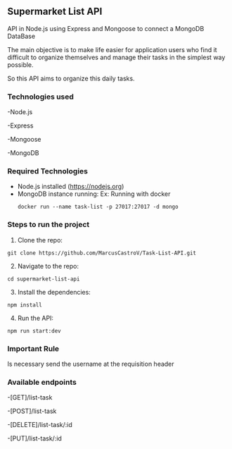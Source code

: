 ## Supermarket List API

API in Node.js using Express and Mongoose to connect a MongoDB DataBase

The main objective  is to make life easier for application users who find it difficult to organize themselves and manage their tasks in the simplest way possible. 

So this API aims to organize this daily tasks.

### Technologies used

-Node.js

-Express

-Mongoose

-MongoDB

### Required Technologies

- Node.js installed (https://nodejs.org)
- MongoDB instance running: 
  Ex: Running with docker
  ```
  docker run --name task-list -p 27017:27017 -d mongo
  ```

### Steps to run the project 

1. Clone the repo:
```
git clone https://github.com/MarcusCastroV/Task-List-API.git
```

2. Navigate to the repo:
```
cd supermarket-list-api
```

3. Install the dependencies:
```
npm install
```

4. Run the API:
```
npm run start:dev
```

### Important Rule

Is necessary send the username at the requisition header

### Available endpoints

-[GET]/list-task  

-[POST]/list-task  

-[DELETE]/list-task/:id  

-[PUT]/list-task/:id  